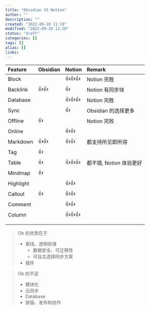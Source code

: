 ```yaml
---
title: "Obsidian VS Notion"
author: ""
description: ""
created: "2022-09-20 11:19"
modified: "2022-09-20 11:20"
status: "draft"
categories: []
tags: []
alias: []
links: 
---
```


|  Feature    |  Obsidian  |  Notion  |  Remark                   |
|:------------|:-----------|:---------|:--------------------------|
|  Block      |            |  👍👍👍  |  Notion 完胜                |
|  Backlink   |  👍👍      |  👍      |  Notion 有同步块              |
|  Database   |            |  👍👍👍  |  Notion 完胜                |
|  Sync       |            |  👍      |  Obsidian 的选择更多           |
|  Offline    |  👍        |          |  Notion 完败                |
|  Online     |            |  👍👍    |                           |
|  Markdown   |  👍👍      |  👍👍    |  都支持所见即所得                 |
| Tag         | 👍         |          |                           |
|  Table      |  👍        |  👍👍👍  |  都不错, Notion 体验更好         |
|  Mindmap    |  👍        |          |                           |
|  Highlight  |            |  👍👍    |                           |
|  Callout    |  👍        |  👍👍    |                           |
|  Comment    |            |  👍👍    |                           |
|  Column     |            |  👍👍👍  |                           |
|             |            |          |                           |
|             |            |          |                           |  

> Ob 的优势在于
> - 离线、透明存储
>     - 数据安全、可迁移性
>     - 可自主选择同步方案
> - 插件

> Ob 的不足
> - 模块化
> - 云同步
> - Database
> - 排版、发布和协作